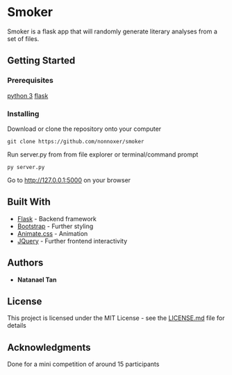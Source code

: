 # Smoker

Smoker is a flask app that will randomly generate literary analyses from a set of files.

## Getting Started

### Prerequisites

[python 3](https://www.python.org/downloads/)
[flask](http://flask.pocoo.org/)

### Installing

Download or clone the repository onto your computer

```
git clone https://github.com/nonnoxer/smoker
```

Run server.py from from file explorer or terminal/command prompt

```
py server.py
```

Go to http://127.0.0.1:5000 on your browser

## Built With

* [Flask](http://flask.pocoo.org/) - Backend framework
* [Bootstrap](https://getbootstrap.com/) - Further styling
* [Animate.css](https://daneden.github.io/animate.css/) - Animation
* [JQuery](https://jquery.com/) - Further frontend interactivity

## Authors

* **Natanael Tan**

## License

This project is licensed under the MIT License - see the [LICENSE.md](LICENSE.md) file for details

## Acknowledgments

Done for a mini competition of around 15 participants
